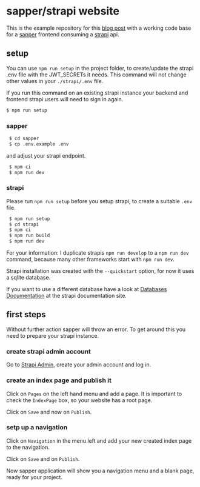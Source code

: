 # sapper/strapi website

This is the example repository for this [blog post](https://raoulkramer.de/build-a-sapper-strapi-website) with a working
code base for a [sapper](https://sapper.svelte.dev/) frontend consuming a [strapi](https://strapi.io) api.

## setup

You can use `npm run setup` in the project folder, to create/update the strapi .env file
with the JWT_SECRETs it needs. This command will not change other values in your `./strapi/.env` file.

If you run this command on an existing strapi instance your backend and frontend strapi users will need to sign in again.

```bash
$ npm run setup
```

### sapper

```bash
 $ cd sapper
 $ cp .env.example .env
```
and adjust your strapi endpoint.

```bash
 $ npm ci
 $ npm run dev
```

### strapi

Please run `npm run setup` before you setup strapi, to create a suitable `.env` file.

```bash
 $ npm run setup
 $ cd strapi
 $ npm ci
 $ npm run build
 $ npm run dev
```

For your information: I duplicate strapis `npm run develop` to a `npm run dev` command,
because many other frameworks start with `npm run dev`.

Strapi installation was created with the `--quickstart` option, for now it uses a sqlite database.

If you want to use a different database have a look at [Databases Documentation](https://strapi.io/documentation/v3.x/guides/databases.html) at the strapi documentation site.

## first steps

Without further action sapper will throw an error. To get around this you need to prepare your strapi instance.

### create strapi admin account

Go to [Strapi Admin](http://localhost:1337/admin), create your admin account and log in.

### create an index page and publish it

Click on `Pages` on the left hand menu and add a page. It is important to check the `IndexPage` box,
so your website has a root page.

Click on `Save` and now on `Publish`.

### setp up a navigation

Click on `Navigation` in the menu left and add your new created index page to the navigation.

Click on `Save` and on `Publish`.

Now sapper application will show you a navigation menu and a blank page, ready for your project.